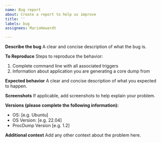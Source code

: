 ```yaml
---
name: Bug report
about: Create a report to help us improve
title: ''
labels: bug
assignees: MarioHewardt

---
```


**Describe the bug**
A clear and concise description of what the bug is.

**To Reproduce**
Steps to reproduce the behavior:
1. Complete command line with all associated triggers
2. Information about application you are generating a core dump from

**Expected behavior**
A clear and concise description of what you expected to happen.

**Screenshots**
If applicable, add screenshots to help explain your problem.

**Versions (please complete the following information):**
 - OS: [e.g. Ubuntu]
 - OS Version: [e.g. 22.04]
 - ProcDump Version [e.g. 1.2]

**Additional context**
Add any other context about the problem here.
